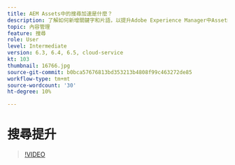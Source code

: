 ```yaml
---
title: AEM Assets中的搜尋加速是什麼？
description: 了解如何新增關鍵字和片語，以提升Adobe Experience Manager中Asset的搜尋相關性。
topic: 內容管理
feature: 搜尋
role: User
level: Intermediate
version: 6.3, 6.4, 6.5, cloud-service
kt: 103
thumbnail: 16766.jpg
source-git-commit: b0bca57676813bd353213b4808f99c463272de85
workflow-type: tm+mt
source-wordcount: '30'
ht-degree: 10%

---
```



# 搜尋提升

>[!VIDEO](https://video.tv.adobe.com/v/16766/?quality=12&learn=on)
